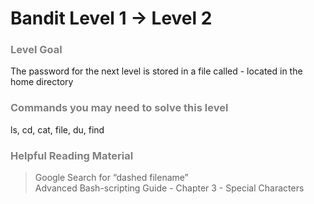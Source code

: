 Bandit Level 1 → Level 2
========================

### <font color="grey">Level Goal</font>

The password for the next level is stored in a file called - located in the home directory

### <font color="grey">Commands you may need to solve this level</font>

ls, cd, cat, file, du, find

### <font color="grey">Helpful Reading Material</font>

> Google Search for “dashed filename” <br />
> Advanced Bash-scripting Guide - Chapter 3 - Special Characters
